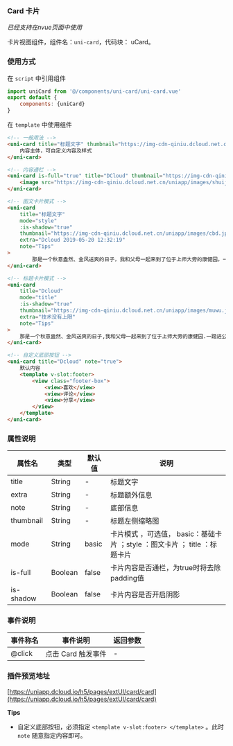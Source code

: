 ### Card 卡片
*已经支持在nvue页面中使用*

卡片视图组件，组件名：``uni-card``，代码块： uCard。

### 使用方式

在 ``script`` 中引用组件 

```javascript
import uniCard from '@/components/uni-card/uni-card.vue'
export default {
    components: {uniCard}
}
```

在 ``template`` 中使用组件

```html
<!-- 一般用法 -->
<uni-card title="标题文字" thumbnail="https://img-cdn-qiniu.dcloud.net.cn/new-page/uni.png" extra="额外信息" note="Tips">
    内容主体，可自定义内容及样式
</uni-card>

<!-- 内容通栏 -->
<uni-card is-full="true" title="DCloud" thumbnail="https://img-cdn-qiniu.dcloud.net.cn/new-page/uni.png" extra="2018.12.12" >
    <image src="https://img-cdn-qiniu.dcloud.net.cn/uniapp/images/shuijiao.jpg" style="width: 100%;"></image>
</uni-card>

<!-- 图文卡片模式 -->
<uni-card
	title="标题文字"
	mode="style"
	:is-shadow="true"
	thumbnail="https://img-cdn-qiniu.dcloud.net.cn/uniapp/images/cbd.jpg"
	extra="Dcloud 2019-05-20 12:32:19"
	note="Tips"
>
		那是一个秋意盎然、金风送爽的日子，我和父母一起来到了位于上师大旁的康健园。一踏进公园，一股浓郁的桂香扑鼻而来，泌人心脾,让我心旷神怡，只见一朵朵开得正烈的金色桂花，迎风而立，仿佛在向我招手。我们追着这桂香，走进了清幽的公园。
</uni-card>

<!-- 标题卡片模式 -->
<uni-card 
	title="Dcloud" 
	mode="title" 
	:is-shadow="true" 
	thumbnail="https://img-cdn-qiniu.dcloud.net.cn/uniapp/images/muwu.jpg" 
	extra="技术没有上限" 
	note="Tips"
>
	那是一个秋意盎然、金风送爽的日子,我和父母一起来到了位于上师大旁的康健园.一踏进公园,一股浓郁的桂香扑鼻而来,泌人心脾,让我心旷神怡,只见一朵朵开得正烈的金色桂花,迎风而立,仿佛在向我招手.我们追着这桂香,走进了清幽的公园.
</uni-card>

<!-- 自定义底部按钮 -->
<uni-card title="Dcloud" note="true">
	默认内容
	<template v-slot:footer>
		<view class="footer-box">
			<view>喜欢</view>
			<view>评论</view>
			<view>分享</view>
		</view>
	</template>
</uni-card>
```


### 属性说明

|属性名		|类型	|默认值	|说明																		|
|---		|----	|---	|---																		|
|title		|String	|-		|标题文字																	|
|extra		|String	|-		|标题额外信息																|
|note		|String	|-		|底部信息																	|
|thumbnail	|String	|-		|标题左侧缩略图																|
|mode		|String	|basic	|卡片模式 ，可选值， basic：基础卡片 ；style ：图文卡片 ； title ：标题卡片	|
|is-full	|Boolean|false	|卡片内容是否通栏，为true时将去除padding值									|
|is-shadow	|Boolean|false	|卡片内容是否开启阴影														|


### 事件说明

|事件称名	|事件说明			|返回参数	|
|---		|---				|---		|
|@click		|点击 Card 触发事件	|-			|

### 插件预览地址

[https://uniapp.dcloud.io/h5/pages/extUI/card/card](https://uniapp.dcloud.io/h5/pages/extUI/card/card)

**Tips**

- 自定义底部按钮，必须指定 `<template v-slot:footer> </template>` 。此时 `note` 随意指定内容即可。